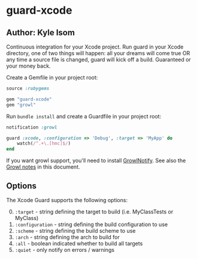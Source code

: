 # guard-xcode

## Author: Kyle Isom

Continuous integration for your Xcode project. Run guard in your Xcode
directory, one of two things will happen: all your dreams will come true
OR any time a source file is changed, guard will kick off a build. 
Guaranteed or your money back.

Create a Gemfile in your project root:

```ruby
source :rubygems

gem "guard-xcode"
gem "growl"
```

Run `bundle install` and create a Guardfile in your project root:

```ruby
notification :growl

guard :xcode, :configuration => 'Debug', :target => 'MyApp' do
    watch(/^.+\.[hmc]$/)
end
```

If you want growl support, you'll need to install [GrowlNotify](http://growl.info/downloads#generaldownloads).
See also the [Growl notes](#growl-notes) in this document.

## Options

The Xcode Guard supports the following options:

0. `:target` - string defining the target to build (i.e. MyClassTests or MyClass)
0. `:configuration` - string defining the build configuration to use
0. `:scheme` - string defining the build scheme to use
0. `:arch` - string defining the arch to build for
0. `:all` - boolean indicated whether to build all targets
0. `:quiet` - only notify on errors / warnings
